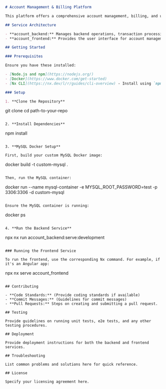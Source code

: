 ```markdown
# Account Management & Billing Platform

This platform offers a comprehensive account management, billing, and user management service. It's designed to manage backend transactions of money for accounts, allowing other APIs to utilize it for selling their applications.

## Service Architecture

- **account_backend:** Manages backend operations, transaction processing, and data storage.
- **account_frontend:** Provides the user interface for account management, billing, and other functionalities.

## Getting Started

### Prerequisites

Ensure you have these installed:

- [Node.js and npm](https://nodejs.org/)
- [Docker](https://www.docker.com/get-started)
- [Nx CLI](https://nx.dev/l/r/guides/cli-overview) - Install using `npm install -g nx`

### Setup

1. **Clone the Repository**
```
git clone <repository-url>
cd path-to-your-repo
```

2. **Install Dependencies**
```
npm install
```

3. **MySQL Docker Setup**

First, build your custom MySQL Docker image:
```
docker build -t custom-mysql .
```

Then, run the MySQL container:
```
docker run --name mysql-container -e MYSQL_ROOT_PASSWORD=test -p 3306:3306 -d custom-mysql
```

Ensure the MySQL container is running:
```
docker ps
```

4. **Run the Backend Service**
```
npx nx run account_backend:serve:development
```

### Running the Frontend Service

To run the frontend, use the corresponding Nx command. For example, if it's an Angular app:
```
npx nx serve account_frontend
```

## Contributing

- **Code Standards:** (Provide coding standards if available)
- **Commit Messages:** (Guidelines for commit messages)
- **Pull Requests:** Steps on creating and submitting a pull request.

## Testing

Provide guidelines on running unit tests, e2e tests, and any other testing procedures.

## Deployment

Provide deployment instructions for both the backend and frontend services.

## Troubleshooting

List common problems and solutions here for quick reference.

## License

Specify your licensing agreement here.
```
